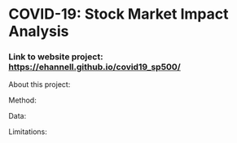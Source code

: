 
# COVID-19: Stock Market Impact Analysis

### Link to website project: https://ehannell.github.io/covid19_sp500/

About this project:

Method:

Data:

Limitations:
